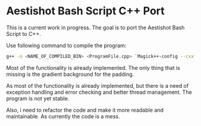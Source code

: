 # Aestishot Bash Script C++ Port

This is a current work in progress. The goal is to port the Aestishot Bash Script to C++.

Use following command to compile the program:
```bash
g++ -o <NAME_OF_COMPILED_BIN> <ProgramFile.cpp> `Magick++-config --cxxflags --cppflags --ldflags --libs`
```

Most of the functionality is already implemented. The only thing that is missing is the gradient background for the padding.

As most of the functionality is already implemented, but there is a need of
exception handling and error checking and better thread management. The program is not yet stable.

Also, i need to refactor the code and make it more readable and maintainable. As
currently the code is a mess. 
